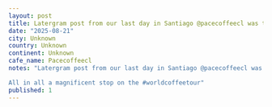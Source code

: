 ```yaml
---
layout: post
title: Latergram post from our last day in Santiago @pacecoffeecl was the top rated cafe in âlittle Italyâ (in no way Italian). They are a testament to the care and love that coffee culture can have when
date: "2025-08-21"
city: Unknown
country: Unknown
continent: Unknown
cafe_name: Pacecoffeecl
notes: "Latergram post from our last day in Santiago @pacecoffeecl was the top rated cafe in âlittle Italyâ (in no way Italian). They are a testament to the care and love that coffee culture can have when filled with intention. The owners made us this delicious pour over and then sat and chatted for 30 minutes while we enjoyed it, and gave us an espresso blend made with robusto beans that was absolutely fantastic (and floored me for an hour).

All in all a magnificent stop on the #worldcoffeetour"
published: 1
---
```

